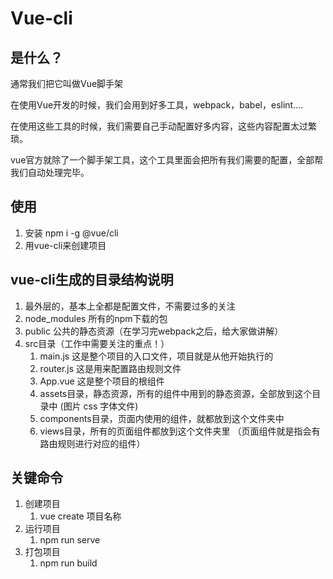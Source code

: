 # Vue-cli

## 是什么？

通常我们把它叫做Vue脚手架

在使用Vue开发的时候，我们会用到好多工具，webpack，babel，eslint....

在使用这些工具的时候，我们需要自己手动配置好多内容，这些内容配置太过繁琐。

vue官方就除了一个脚手架工具，这个工具里面会把所有我们需要的配置，全部帮我们自动处理完毕。

## 使用

1. 安装  npm i -g @vue/cli
2. 用vue-cli来创建项目


## vue-cli生成的目录结构说明

1. 最外层的，基本上全都是配置文件，不需要过多的关注
2. node_modules 所有的npm下载的包
3. public 公共的静态资源（在学习完webpack之后，给大家做讲解）
4. src目录（工作中需要关注的重点！）
   1. main.js 这是整个项目的入口文件，项目就是从他开始执行的
   2. router.js 这是用来配置路由规则文件
   3. App.vue 这是整个项目的根组件
   4. assets目录，静态资源，所有的组件中用到的静态资源，全部放到这个目录中 (图片 css 字体文件)
   5. components目录，页面内使用的组件，就都放到这个文件夹中
   6. views目录，所有的页面组件都放到这个文件夹里   （页面组件就是指会有路由规则进行对应的组件）

## 关键命令

1. 创建项目
   1. vue create 项目名称
2. 运行项目
   1. npm run serve
3. 打包项目
   1. npm run build